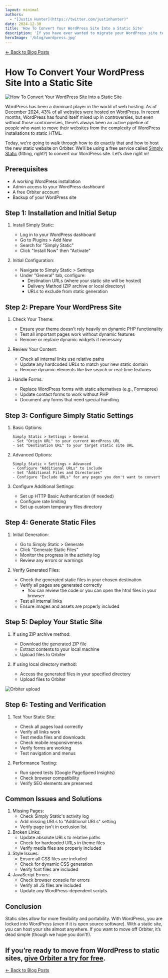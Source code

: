 ```yaml
---
layout: minimal
authors:
  - "[Justin Hunter](https://twitter.com/justinhunter)"
date: 2024-12-30
title: 'How To Convert Your WordPress Site Into a Static Site'
description: 'If you have ever wanted to migrate your WordPress site to static HTML, this is your guide.'
heroImage: '/blog/wordpress.jpg'
---
```


[← Back to Blog Posts](/blog)


# How To Convert Your WordPress Site Into a Static Site

![How To Convert Your WordPress Site Into a Static Site](/blog/wordpress.jpg)

WordPress has been a dominant player in the world of web hosting. As of December 2024, [43% of all websites were hosted on WordPress](https://www.wpzoom.com/blog/wordpress-statistics/). In recent months, WordPress has found itself mixed up in controversies, but even without those controversies, there’s always been an active pipeline of people who want to move their websites from the complexity of WordPress installations to static HTML.

Today, we’re going to walk through how to do exactly that and how to host the new static website on Orbiter. We’ll be using a free service called [Simply Static](https://simplystatic.com/) (fitting, right?) to convert our WordPress site. Let’s dive right in!

## Prerequisites

*   A working WordPress installation
*   Admin access to your WordPress dashboard
*   A free Orbiter account
*   Backup of your WordPress site

## Step 1: Installation and Initial Setup

1.  Install Simply Static:
    *   Log in to your WordPress dashboard
    *   Go to Plugins > Add New
    *   Search for "Simply Static"
    *   Click "Install Now" then "Activate"

2.  Initial Configuration:
    *   Navigate to Simply Static > Settings
    *   Under "General" tab, configure:
        *   Destination URLs (where your static site will be hosted)
        *   Delivery Method (ZIP archive or local directory)
        *   URLs to exclude from static generation


## Step 2: Prepare Your WordPress Site

1.  Check Your Theme:
    *   Ensure your theme doesn't rely heavily on dynamic PHP functionality
    *   Test all important pages work without dynamic features
    *   Remove or replace dynamic widgets if necessary

2.  Review Your Content:
    *   Check all internal links use relative paths
    *   Update any hardcoded URLs to match your new static domain
    *   Remove dynamic elements like live search or real-time features

3.  Handle Forms:
    *   Replace WordPress forms with static alternatives (e.g., Formspree)
    *   Update contact forms to work without PHP
    *   Document any forms that need special handling


## Step 3: Configure Simply Static Settings

1.  Basic Options:

    ```
    Simply Static > Settings > General
    - Set "Origin URL" to your current WordPress URL
    - Set "Destination URL" to your target static site URL

    ```

2.  Advanced Options:

    ```
    Simply Static > Settings > Advanced
    - Configure "Additional URLs" to include
    - Set "Additional Files and Directories"
    - Configure "Exclude URLs" for any pages you don't want to convert

    ```

3.  Configure Additional Settings:
    *   Set up HTTP Basic Authentication (if needed)
    *   Configure rate limiting
    *   Set up custom temporary files directory


## Step 4: Generate Static Files

1.  Initial Generation:
    *   Go to Simply Static > Generate
    *   Click "Generate Static Files"
    *   Monitor the progress in the activity log
    *   Review any errors or warnings

2.  Verify Generated Files:
    *   Check the generated static files in your chosen destination
    *   Verify all pages are generated correctly
        *   You can review the code or you can open the html files in your browser
    *   Test all internal links
    *   Ensure images and assets are properly included


## Step 5: Deploy Your Static Site

1.  If using ZIP archive method:
    *   Download the generated ZIP file
    *   Extract contents to your local machine
    *   Upload files to Orbiter

2.  If using local directory method:
    *   Access the generated files in your specified directory
    *   Upload files to Orbiter

![Orbiter upload](https://justin.mypinata.cloud/ipfs/bafkreiczvzearwwxoqntfgrxhsrf2giz7hxmtomb4pkiygcijre3zmdki4)

## Step 6: Testing and Verification

1.  Test Your Static Site:
    *   Check all pages load correctly
    *   Verify all links work
    *   Test media files and downloads
    *   Check mobile responsiveness
    *   Verify forms are working
    *   Test navigation and menus

2.  Performance Testing:
    *   Run speed tests (Google PageSpeed Insights)
    *   Check browser compatibility
    *   Verify SEO elements are preserved

## Common Issues and Solutions

1.  Missing Pages:
    *   Check Simply Static's activity log
    *   Add missing URLs to "Additional URLs" setting
    *   Verify page isn't in exclusion list
2.  Broken Links:
    *   Update absolute URLs to relative paths
    *   Check for hardcoded URLs in theme files
    *   Verify media files are properly included
3.  Style Issues:
    *   Ensure all CSS files are included
    *   Check for dynamic CSS generation
    *   Verify font files are included
4.  JavaScript Errors:
    *   Check browser console for errors
    *   Verify all JS files are included
    *   Update any WordPress-dependent scripts

## Conclusion

Static sites allow for more flexibility and portability. With WordPress, you are locked into WordPress (even if it is open source software). With a static site, you can host your site almost anywhere. If you want to move off Orbiter, it’s dead simple (though we hope you don’t!).

If you’re ready to move from WordPress to static sites, [give Orbiter a try for free](https://app.orbiter.com?ref=blog).
---

[← Back to Blog Posts](/blog)
